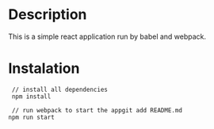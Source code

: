 # Description
This is a simple react application run by babel and webpack. 

# Instalation 
```
 // install all dependencies 
 npm install 

 // run webpack to start the appgit add README.md
npm run start 
```